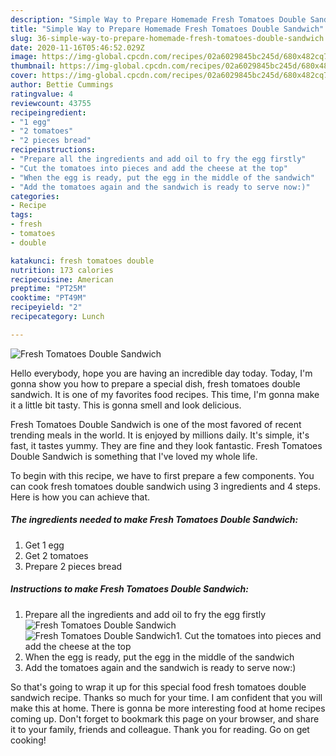 ```yaml
---
description: "Simple Way to Prepare Homemade Fresh Tomatoes Double Sandwich"
title: "Simple Way to Prepare Homemade Fresh Tomatoes Double Sandwich"
slug: 36-simple-way-to-prepare-homemade-fresh-tomatoes-double-sandwich
date: 2020-11-16T05:46:52.029Z
image: https://img-global.cpcdn.com/recipes/02a6029845bc245d/680x482cq70/fresh-tomatoes-double-sandwich-recipe-main-photo.jpg
thumbnail: https://img-global.cpcdn.com/recipes/02a6029845bc245d/680x482cq70/fresh-tomatoes-double-sandwich-recipe-main-photo.jpg
cover: https://img-global.cpcdn.com/recipes/02a6029845bc245d/680x482cq70/fresh-tomatoes-double-sandwich-recipe-main-photo.jpg
author: Bettie Cummings
ratingvalue: 4
reviewcount: 43755
recipeingredient:
- "1 egg"
- "2 tomatoes"
- "2 pieces bread"
recipeinstructions:
- "Prepare all the ingredients and add oil to fry the egg firstly"
- "Cut the tomatoes into pieces and add the cheese at the top"
- "When the egg is ready, put the egg in the middle of the sandwich"
- "Add the tomatoes again and the sandwich is ready to serve now:)"
categories:
- Recipe
tags:
- fresh
- tomatoes
- double

katakunci: fresh tomatoes double 
nutrition: 173 calories
recipecuisine: American
preptime: "PT25M"
cooktime: "PT49M"
recipeyield: "2"
recipecategory: Lunch

---
```



![Fresh Tomatoes Double Sandwich](https://img-global.cpcdn.com/recipes/02a6029845bc245d/680x482cq70/fresh-tomatoes-double-sandwich-recipe-main-photo.jpg)

Hello everybody, hope you are having an incredible day today. Today, I'm gonna show you how to prepare a special dish, fresh tomatoes double sandwich. It is one of my favorites food recipes. This time, I'm gonna make it a little bit tasty. This is gonna smell and look delicious.

Fresh Tomatoes Double Sandwich is one of the most favored of recent trending meals in the world. It is enjoyed by millions daily. It's simple, it's fast, it tastes yummy. They are fine and they look fantastic. Fresh Tomatoes Double Sandwich is something that I've loved my whole life.




To begin with this recipe, we have to first prepare a few components. You can cook fresh tomatoes double sandwich using 3 ingredients and 4 steps. Here is how you can achieve that.

<!--inarticleads1-->

##### The ingredients needed to make Fresh Tomatoes Double Sandwich:

1. Get 1 egg
1. Get 2 tomatoes
1. Prepare 2 pieces bread




<!--inarticleads2-->

##### Instructions to make Fresh Tomatoes Double Sandwich:

1. Prepare all the ingredients and add oil to fry the egg firstly
<img src="https://img-global.cpcdn.com/steps/745e523a6a63c08f/160x128cq70/fresh-tomatoes-double-sandwich-recipe-step-1-photo.jpg" alt="Fresh Tomatoes Double Sandwich"><img src="https://img-global.cpcdn.com/steps/af5be4168fcc99ce/160x128cq70/fresh-tomatoes-double-sandwich-recipe-step-1-photo.jpg" alt="Fresh Tomatoes Double Sandwich">1. Cut the tomatoes into pieces and add the cheese at the top
1. When the egg is ready, put the egg in the middle of the sandwich
1. Add the tomatoes again and the sandwich is ready to serve now:)




So that's going to wrap it up for this special food fresh tomatoes double sandwich recipe. Thanks so much for your time. I am confident that you will make this at home. There is gonna be more interesting food at home recipes coming up. Don't forget to bookmark this page on your browser, and share it to your family, friends and colleague. Thank you for reading. Go on get cooking!
